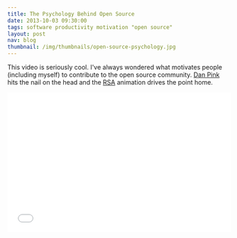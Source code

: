 ```yaml
---
title: The Psychology Behind Open Source
date: 2013-10-03 09:30:00
tags: software productivity motivation "open source"
layout: post
nav: blog
thumbnail: /img/thumbnails/open-source-psychology.jpg
---
```


This video is seriously cool. I've always wondered what motivates people (including myself) to contribute to the open source community. [Dan Pink](http://www.danpink.com/) hits the nail on the head and the [RSA](http://www.thersa.org/) animation drives the point home.

<iframe style="width: 100%; height: 315px;" src="//www.youtube.com/embed/u6XAPnuFjJc" frameborder="0" allowfullscreen></iframe>
